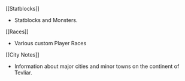 [[Statblocks]]
- Statblocks and Monsters.

[[Races]]
- Various custom Player Races

[[City Notes]]
- Information about major cities and minor towns on the continent of Tevliar.

